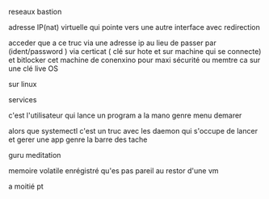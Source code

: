 
reseaux bastion 


adresse IP(nat) virtuelle qui pointe vers une autre interface avec redirection 

acceder que a ce truc via une adresse ip au lieu de passer par (ident/password ) via certicat ( clé sur hote et sur machine qui se connecte)
 et bitlocker cet machine de conenxino pour maxi sécurité ou memtre ca sur une clé live OS


sur linux


services 

c'est l'utilisateur qui lance un program a la mano genre menu demarer


alors que systemectl c'est un truc avec les daemon qui s'occupe de lancer et gerer une app genre la barre des tache



guru meditation

memoire volatile enrégistré  qu'es pas pareil au restor d'une vm


a moitié pt